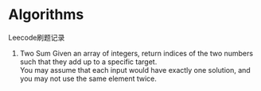 # Algorithms

Leecode刷题记录

1. Two Sum
Given an array of integers, return indices of the two numbers such that they add up to a specific target.\
You may assume that each input would have exactly one solution, and you may not use the same element twice.
